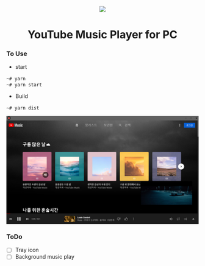 <p align="center">
    <img src="assets/favicon.ico">
</p>

<h1 align="center">YouTube Music Player for PC</h1>

### To Use

- start

```
~# yarn
~# yarn start
```

- Build

```
~# yarn dist
```

<img src='assets/player.jpg' align="center"/>

### ToDo

- [ ] Tray icon
- [ ] Background music play
